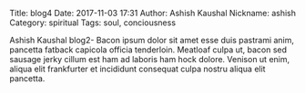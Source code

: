 Title: blog4
Date: 2017-11-03 17:31
Author: Ashish Kaushal
Nickname: ashish
Category: spiritual
Tags: soul, conciousness

Ashish Kaushal blog2- Bacon ipsum dolor sit amet esse duis pastrami anim, pancetta fatback capicola officia tenderloin. Meatloaf culpa ut, bacon sed sausage jerky cillum est ham ad laboris ham hock dolore. Venison ut enim, aliqua elit frankfurter et incididunt consequat culpa nostru aliqua elit pancetta. 